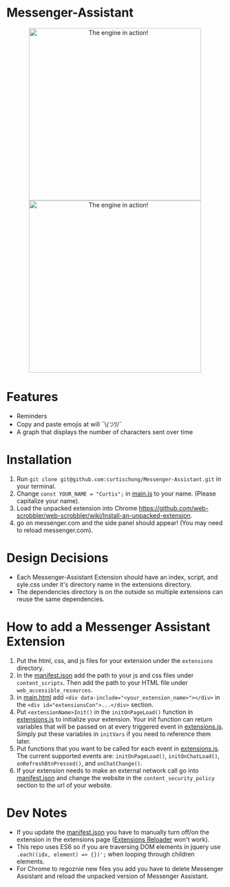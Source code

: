 # Messenger-Assistant

<p align="center">
  <img style="width: 400px;" src="https://chongcurtis.com/file_hosting/messenger_assistant_emojis.png" alt="The engine in action!" width="400"/>
  <img style="width: 400px;" src="https://chongcurtis.com/file_hosting/messenger_assistant_reminders2.png" alt="The engine in action!" width="400"/>
</p>

# Features
 - Reminders
 - Copy and paste emojis at will ¯\\_(ツ)_/¯
 - A graph that displays the number of characters sent over time

# Installation
1) Run `git clone git@github.com:curtischong/Messenger-Assistant.git` in your terminal.
2) Change `const YOUR_NAME = "Curtis";` in [main.js](main.js) to your name. (Please capitalize your name).
3) Load the unpacked extension into Chrome https://github.com/web-scrobbler/web-scrobbler/wiki/Install-an-unpacked-extension.
4) go on messenger.com and the side panel should appear! (You may need to reload messenger.com).

# Design Decisions
- Each Messenger-Assistant Extension should have an index, script, and syle.css under it's directory name in the extensions directory.
- The dependencies directory is on the outside so multiple extensions can reuse the same dependencies.

# How to add a Messenger Assistant Extension
1) Put the html, css, and js files for your extension under the `extensions` directory.
1) In the [manifest.json](manifest.json) add the path to your js and css files under `content_scripts`. Then add the path to your HTML file under `web_accessible_resources`.
2) in [main.html](main.html) add `<div data-include="<your_extension_name>"></div>` in the `<div id="extensionsCon">...</div>` section.
3) Put `<extensionName>Init()` in the `initOnPageLoad()` function in [extensions.js](extensions.js) to initialize your extension. Your init function can return variables that will be passed on at every triggered event in [extensions.js](extensions.js). Simply put these variables in `initVars` if you need to reference them later.
4) Put functions that you want to be called for each event in [extensions.js](extensions.js). The current supported events are: `initOnPageLoad()`, `initOnChatLoad()`, `onRefreshBtnPressed()`, and `onChatChange()`.
5) If your extension needs to make an external network call go into [manifest.json](manifest.json) and change the website in the `content_security_policy` section to the url of your website.

# Dev Notes
 - If you update the [manifest.json](manifest.json) you have to manually turn off/on the extension in the extensions page ([Extensions Reloader](https://chrome.google.com/webstore/detail/extensions-reloader/fimgfedafeadlieiabdeeaodndnlbhid?hl=en) won't work).
 - This repo uses ES6 so if you are traversing DOM elements in jquery use `.each((idx, element) => {})';` when looping through children elements.
 - For Chrome to regoznie new files you add you have to delete Messenger Assistant and reload the unpacked version of Messenger Assistant.
